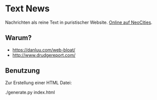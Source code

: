 # Text News

Nachrichten als reine Text in puristischer Website.
[Online auf NeoCities](https://textnews.neocities.org/).

## Warum?

* https://danluu.com/web-bloat/
* http://www.drudgereport.com/

## Benutzung

Zur Erstellung einer HTML Datei:

  ./generate.py index.html
